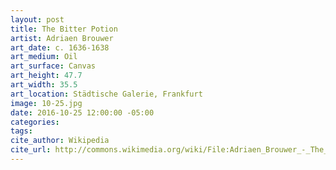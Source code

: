 ```yaml
---
layout: post
title: The Bitter Potion
artist: Adriaen Brouwer
art_date: c. 1636-1638
art_medium: Oil
art_surface: Canvas
art_height: 47.7
art_width: 35.5
art_location: Städtische Galerie, Frankfurt
image: 10-25.jpg
date: 2016-10-25 12:00:00 -05:00
categories:
tags:
cite_author: Wikipedia
cite_url: http://commons.wikimedia.org/wiki/File:Adriaen_Brouwer_-_The_Bitter_Potion_-_Google_Art_Project.jpg
---
```

